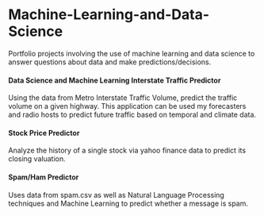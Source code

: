 # Machine-Learning-and-Data-Science
Portfolio projects involving the use of machine learning and data science to answer questions about data and make predictions/decisions.

#### Data Science and Machine Learning Interstate Traffic Predictor
Using the data from Metro Interstate Traffic Volume, predict the traffic volume on a given highway. This application can be used my forecasters and radio hosts to predict future traffic based on temporal and climate data. 

#### Stock Price Predictor
Analyze the history of a single stock via yahoo finance data to predict its closing valuation.

#### Spam/Ham Predictor
Uses data from spam.csv as well as Natural Language Processing techniques and Machine Learning to predict whether a message is spam. 
